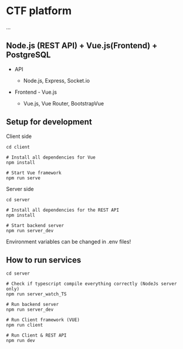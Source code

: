 # CTF platform
...
## Node.js (REST API) + Vue.js(Frontend) + PostgreSQL

- API
    - Node.js, Express, Socket.io

- Frontend - Vue.js
    - Vue.js, Vue Router, BootstrapVue

## Setup for development
Client side
```
cd client

# Install all dependencies for Vue
npm install

# Start Vue framework
npm run serve
```

Server side
```
cd server

# Install all dependencies for the REST API
npm install

# Start backend server
npm run server_dev
```
Environment variables can be changed in .env files!


## How to run services
```
cd server

# Check if typescript compile everything correctly (NodeJs server only)
npm run server_watch_TS

# Run backend server
npm run server_dev

# Run Client framework (VUE)
npm run client

# Run Client & REST API
npm run dev
```
